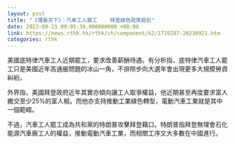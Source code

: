 ```yaml
---
layout: post
title: "《環看天下》：汽車工人罷工    拜登綠色政策捱批"
date: 2023-09-21 09:05:39.000000000 +08:00
link: https://news.rthk.hk/rthk/ch/component/k2/1719287-20230921.htm
categories: rthk
---
```


美國底特律汽車工人近期罷工，要求改善薪酬待遇。有分析指，底特律汽車工人罷工只是美國近年高通脹問題的冰山一角，不排除步向大選年會出現更多大規模勞資糾紛。

外界指，美國拜登政府近年其實亦傾向讓工人取爭權益，他近期甚至再度要求富人繳交至少25%的富人稅。而他亦支持推動工業綠色轉型，電動汽車工業就是其中一個範疇。

不過，汽車工人罷工成為共和黨的特朗普攻擊拜登藉口。特朗普指拜登無理會石化能源汽車廠工人的權益，推動電動汽車工業，而相關工序又大多數在中國進行。
